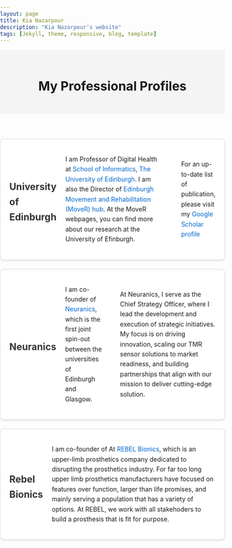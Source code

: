 ```yaml
---
layout: page
title: Kia Nazarpour
description: "Kia Nazarpour's website"
tags: [Jekyll, theme, responsive, blog, template]
---
```


<head>
    <meta charset="UTF-8">
    <meta name="viewport" content="width=device-width, initial-scale=1.0">
    <style>
        body {
            margin: 0;
            padding: 0;
            line-height: 1.6;
        }
        header {
            background-color: #f4f4f4;
            padding: 20px;
            text-align: center;
        }
        section {
             margin: 20px auto;
            padding: 20px;
            max-width: 800px;
            border: 1px solid #ddd;
            border-radius: 8px;
            background-color: #fff;
            box-shadow: 0 2px 4px rgba(0, 0, 0, 0.1);
            display: flex;
            align-items: center;
            gap: 20px;
        }
        h2 {
            color: #333;
        }
        a {
            color: #0066cc;
            text-decoration: none;
        }
        a:hover {
            text-decoration: underline;
        }
    </style>
</head>
<body>

<header>
    <h1>My Professional Profiles</h1>
</header>

<section>
    <h2>University of Edinburgh</h2>
    <p> I am Professor of Digital Health at 
        <a href="https://www.ed.ac.uk/informatics" target="_blank">School of Informatics</a>, 
        <a href="https://www.ed.ac.uk/" target="_blank">The University of Edinburgh</a>. I am also the Director of <a href="https://mover.ed.ac.uk" target="_blank">Edinburgh Movement and Rehabilitation (MoveR) hub</a>. At the MoveR webpages, you can find more about our research at the University of Efinburgh.
    </p>
    <br>
    <p> For an up-to-date list of publication, please visit my <a href="https://scholar.google.com/citations?hl=en&user=ZEtKYf8AAAAJ&view_op=list_works&sortby=pubdate" target="_blank">Google Scholar profile</a> 
    </p>
</section>

<section>
    <h2>Neuranics</h2>
    <p>
        I am co-founder of <a href="https://neuranics.com" target="_blank">Neuranics</a>, which is the first joint spin-out between the universities of Edinburgh and Glasgow. </p>
    <br>
    <p> At Neuranics, I serve as the Chief Strategy Officer, where I lead the development and execution of strategic initiatives. My focus is on driving innovation, scaling our TMR sensor solutions to market readiness, and building partnerships that align with our mission to deliver cutting-edge solution.
    </p>
</section>

<section>
    <h2>Rebel Bionics</h2>
    <p>
        I am co-founder of At <a href="https://rebelbionics.com" target="_blank">REBEL Bionics</a>, which is an upper-limb prosthetics company dedicated to disrupting the prosthetics industry. For far too long upper limb prosthetics manufacturers have focused on features over function, larger than life promises, and mainly serving a population that has a variety of options. At REBEL, we work with all stakehoders to build a prosthesis that is fit for purpose.</p>
</section>

</body>

